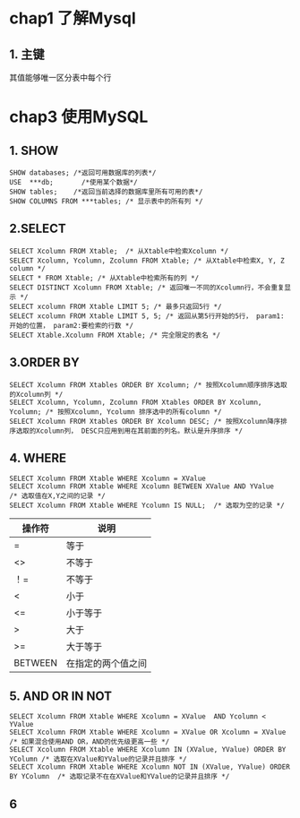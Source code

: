 # chap1 了解Mysql
## 1. 主键
其值能够唯一区分表中每个行

# chap3 使用MySQL
## 1. SHOW
```MYSQL
SHOW databases; /*返回可用数据库的列表*/
USE  ***db;       /*使用某个数据*/
SHOW tables;    /*返回当前选择的数据库里所有可用的表*/
SHOW COLUMNS FROM ***tables; /* 显示表中的所有列 */
```
## 2.SELECT
```MYSQL
SELECT Xcolumn FROM Xtable;  /* 从Xtable中检索Xcolumn */
SELECT Xcolumn, Ycolumn, Zcolumn FROM Xtable; /* 从Xtable中检索X, Y, Z column */
SELECT * FROM Xtable; /* 从Xtable中检索所有的列 */
SELECT DISTINCT Xcolumn FROM Xtable; /* 返回唯一不同的Xcolumn行，不会重复显示 */
SELECT xcolumn FROM Xtable LIMIT 5; /* 最多只返回5行 */
SELECT xcolumn FROM Xtable LIMIT 5, 5; /* 返回从第5行开始的5行， param1: 开始的位置， param2:要检索的行数 */
SELECT Xtable.Xcolumn FROM Xtable; /* 完全限定的表名 */
```

## 3.ORDER BY
```MYSQL
SELECT Xcolumn FROM Xtables ORDER BY Xcolumn; /* 按照Xcolumn顺序排序选取的Xcolumn列 */
SELECT Xcolumn, Ycolumn, Zcolumn FROM Xtables ORDER BY Xcolumn, Ycolumn; /* 按照Xcolumn, Ycolumn 排序选中的所有column */
SELECT Xcolumn FROM Xtables ORDER BY Xcolumn DESC; /* 按照Xcolumn降序排序选取的Xcolumn列， DESC只应用到用在其前面的列名。默认是升序排序 */
```

## 4. WHERE
```MYSQL
SELECT Xcolumn FROM Xtable WHERE Xcolumn = XValue 
SELECT Xcolumn FROM Xtable WHERE Xcolumn BETWEEN XValue AND YValue   /* 选取值在X,Y之间的记录 */
SELECT Xcolumn FROM Xtable WHERE Ycolumn IS NULL;  /* 选取为空的记录 */

```
|  操作符   | 说明  |
|  ----  | ----  |
| =  | 等于 |
| <>  | 不等于 |
| ！=  | 不等于 |
| <  | 小于 |
| <=  | 小于等于 |
| >  | 大于 |
| >=  | 大于等于 |
| BETWEEN  | 在指定的两个值之间 |

## 5. AND OR IN NOT
```MYSQL
SELECT Xcolumn FROM Xtable WHERE Xcolumn = XValue  AND Ycolumn < YValue
SELECT Xcolumn FROM Xtable WHERE Xcolumn = XValue OR Xcolumn = XValue  /* 如果混合使用AND OR，AND的优先级更高一些 */
SELECT Xcolumn FROM Xtable WHERE Xcolumn IN (XValue, YValue) ORDER BY YColumn /* 选取在XValue和YValue的记录并且排序 */
SELECT Xcolumn FROM Xtable WHERE Xcolumn NOT IN (XValue, YValue) ORDER BY YColumn  /* 选取记录不在在XValue和YValue的记录并且排序 */
```
## 6


